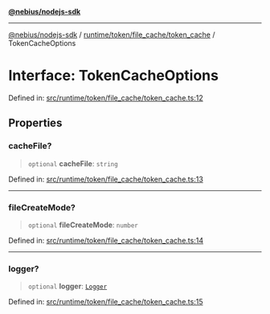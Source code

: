 [**@nebius/nodejs-sdk**](../../../../../README.md)

---

[@nebius/nodejs-sdk](../../../../../README.md) / [runtime/token/file_cache/token_cache](../README.md) / TokenCacheOptions

# Interface: TokenCacheOptions

Defined in: [src/runtime/token/file_cache/token_cache.ts:12](https://github.com/nebius/nodejs-sdk/blob/b305f8e478cb0251c26d73900b264b3bd9a5cc58/src/runtime/token/file_cache/token_cache.ts#L12)

## Properties

### cacheFile?

> `optional` **cacheFile**: `string`

Defined in: [src/runtime/token/file_cache/token_cache.ts:13](https://github.com/nebius/nodejs-sdk/blob/b305f8e478cb0251c26d73900b264b3bd9a5cc58/src/runtime/token/file_cache/token_cache.ts#L13)

---

### fileCreateMode?

> `optional` **fileCreateMode**: `number`

Defined in: [src/runtime/token/file_cache/token_cache.ts:14](https://github.com/nebius/nodejs-sdk/blob/b305f8e478cb0251c26d73900b264b3bd9a5cc58/src/runtime/token/file_cache/token_cache.ts#L14)

---

### logger?

> `optional` **logger**: [`Logger`](../../../../util/logging/classes/Logger.md)

Defined in: [src/runtime/token/file_cache/token_cache.ts:15](https://github.com/nebius/nodejs-sdk/blob/b305f8e478cb0251c26d73900b264b3bd9a5cc58/src/runtime/token/file_cache/token_cache.ts#L15)

